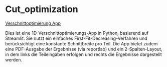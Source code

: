 # Cut_optimization

[Verschnittoptimierung App](https://dein-streamlit-deployment-link.streamlit.app)

Dies ist eine 1D-Verschnittoptimierungs-App in Python, basierend auf Streamlit.
Sie nutzt ein einfaches First-Fit-Decreasing-Verfahren und berücksichtigt eine konstante Schnittbreite pro Teil.
Die App bietet zudem eine PDF-Ausgabe der Ergebnisse (via reportlab) und ein 2-Spalten-Layout, in dem links die Teileingaben erfolgen und rechts die Ergebnisse dargestellt werden.

